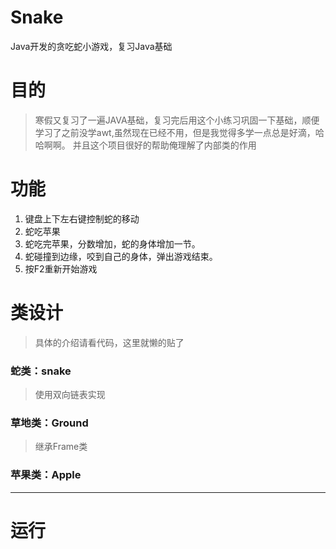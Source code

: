 # Snake
Java开发的贪吃蛇小游戏，复习Java基础

# 目的
>寒假又复习了一遍JAVA基础，复习完后用这个小练习巩固一下基础，顺便学习了之前没学awt,虽然现在已经不用，但是我觉得多学一点总是好滴，哈哈啊啊。
>并且这个项目很好的帮助俺理解了内部类的作用

#  功能
1. 键盘上下左右键控制蛇的移动
2. 蛇吃苹果
3. 蛇吃完苹果，分数增加，蛇的身体增加一节。
4. 蛇碰撞到边缘，咬到自己的身体，弹出游戏结束。
5. 按F2重新开始游戏

# 类设计
>具体的介绍请看代码，这里就懒的贴了

### 蛇类：snake
>使用双向链表实现

### 草地类：Ground
>继承Frame类

### 苹果类：Apple
***

# 运行

[](./images/2.PNG)


